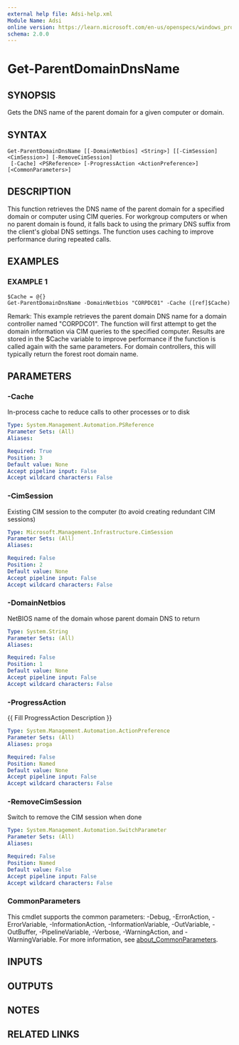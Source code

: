 ```yaml
---
external help file: Adsi-help.xml
Module Name: Adsi
online version: https://learn.microsoft.com/en-us/openspecs/windows_protocols/ms-dtyp/11e1608c-6169-4fbc-9c33-373fc9b224f4#Appendix_A_34
schema: 2.0.0
---
```


# Get-ParentDomainDnsName

## SYNOPSIS
Gets the DNS name of the parent domain for a given computer or domain.

## SYNTAX

```
Get-ParentDomainDnsName [[-DomainNetbios] <String>] [[-CimSession] <CimSession>] [-RemoveCimSession]
 [-Cache] <PSReference> [-ProgressAction <ActionPreference>] [<CommonParameters>]
```

## DESCRIPTION
This function retrieves the DNS name of the parent domain for a specified domain
or computer using CIM queries.
For workgroup computers or when no parent domain
is found, it falls back to using the primary DNS suffix from the client's global
DNS settings.
The function uses caching to improve performance during repeated calls.

## EXAMPLES

### EXAMPLE 1
```
$Cache = @{}
Get-ParentDomainDnsName -DomainNetbios "CORPDC01" -Cache ([ref]$Cache)
```

Remark: This example retrieves the parent domain DNS name for a domain controller named "CORPDC01".
The function will first attempt to get the domain information via CIM queries to the specified computer.
Results are stored in the $Cache variable to improve performance if the function is called again
with the same parameters.
For domain controllers, this will typically return the forest root domain name.

## PARAMETERS

### -Cache
In-process cache to reduce calls to other processes or to disk

```yaml
Type: System.Management.Automation.PSReference
Parameter Sets: (All)
Aliases:

Required: True
Position: 3
Default value: None
Accept pipeline input: False
Accept wildcard characters: False
```

### -CimSession
Existing CIM session to the computer (to avoid creating redundant CIM sessions)

```yaml
Type: Microsoft.Management.Infrastructure.CimSession
Parameter Sets: (All)
Aliases:

Required: False
Position: 2
Default value: None
Accept pipeline input: False
Accept wildcard characters: False
```

### -DomainNetbios
NetBIOS name of the domain whose parent domain DNS to return

```yaml
Type: System.String
Parameter Sets: (All)
Aliases:

Required: False
Position: 1
Default value: None
Accept pipeline input: False
Accept wildcard characters: False
```

### -ProgressAction
{{ Fill ProgressAction Description }}

```yaml
Type: System.Management.Automation.ActionPreference
Parameter Sets: (All)
Aliases: proga

Required: False
Position: Named
Default value: None
Accept pipeline input: False
Accept wildcard characters: False
```

### -RemoveCimSession
Switch to remove the CIM session when done

```yaml
Type: System.Management.Automation.SwitchParameter
Parameter Sets: (All)
Aliases:

Required: False
Position: Named
Default value: False
Accept pipeline input: False
Accept wildcard characters: False
```

### CommonParameters
This cmdlet supports the common parameters: -Debug, -ErrorAction, -ErrorVariable, -InformationAction, -InformationVariable, -OutVariable, -OutBuffer, -PipelineVariable, -Verbose, -WarningAction, and -WarningVariable. For more information, see [about_CommonParameters](http://go.microsoft.com/fwlink/?LinkID=113216).

## INPUTS

## OUTPUTS

## NOTES

## RELATED LINKS


